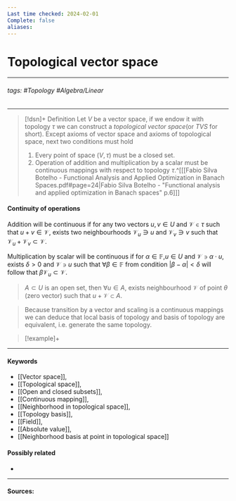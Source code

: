 ```yaml
---
Last time checked: 2024-02-01
Complete: false
aliases:
---
```

# Topological vector space
***
###### tags: #Topology #Algebra/Linear 
***
>[!dsn]+ Definition
>Let $V$ be a vector space, if we endow it with topology $\tau$ we can construct a *topological vector space*(or *TVS* for short). Except axioms of vector space and axioms of topological space, next two conditions must hold 
>1. Every point of space $(V,\tau)$ must be a closed set.
>2. Operation of addition and multiplication by a scalar must be continuous mappings with respect to topology $\tau$.^[[[Fabio Silva Botelho - Functional Analysis and Applied Optimization in Banach Spaces.pdf#page=24|Fabio Silva Botelho - "Functional analysis and applied optimization in Banach spaces" p.6]]]

#### Continuity of operations
Addition will be continuous if for any two vectors $u,v\in U$ and $\mathcal{V}\in\tau$ such that $u+v\in\mathcal{V}$, exists two neighbourhoods $\mathcal{V}_{u}\ni u$ and $\mathcal{V}_{v}\ni v$ such that $\mathcal{V}_{u}+\mathcal{V}_{v}\subset\mathcal{V}$.

Multiplication by scalar will be continuous if for $\alpha\in\mathbb{F}$,$u\in U$ and $\mathcal{V}\ni\alpha\cdot u$, exists $\delta>0$ and $\mathcal{V}\ni u$ such that $\forall\beta\in\mathbb{F}$ from condition $|\beta-\alpha|<\delta$ will follow that $\beta\mathcal{V}_{u}\subset\mathcal{V}$. 

>$A\subset U$ is an open set, then $\forall u\in A$, exists neighbourhood $\mathcal{V}$ of point $\theta$ (zero vector) such that $u+\mathcal{V}\subset A$.

>Because transition by a vector and scaling is a continuous mappings we can deduce that local basis of topology and basis of topology are equivalent, i.e. generate the same topology.

>[!example]+
>
***
#### Keywords
- [[Vector space]],
- [[Topological space]],
- [[Open and closed subsets]],
- [[Continuous mapping]],
- [[Neighborhood in topological space]],
- [[Topology basis]],
- [[Field]],
- [[Absolute value]],
- [[Neighborhood basis at point in topological space]]
#### Possibly related
-  
***
#### Sources: